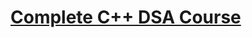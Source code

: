 # [Complete C++ DSA Course](https://www.youtube.com/playlist?list=PLDzeHZWIZsTryvtXdMr6rPh4IDexB5NIA)
